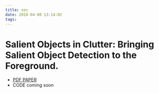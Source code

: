 ```yaml
---
title: soc
date: 2018-04-08 13:14:02
tags:
---
```

# Salient Objects in Clutter: Bringing Salient Object Detection to the Foreground.
- [PDF PAPER](https://arxiv.org/abs/1803.06091)
- CODE coming soon

